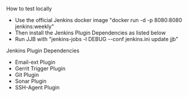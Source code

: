 How to test locally
- Use the official Jenkins docker image "docker run -d -p 8080:8080 jenkins:weekly"
- Then install the Jenkins Plugin Dependencies as listed below
- Run JJB with "jenkins-jobs -l DEBUG --conf jenkins.ini update jjb"

Jenkins Plugin Dependencies
- Email-ext Plugin
- Gerrit Trigger Plugin
- Git Plugin
- Sonar Plugin
- SSH-Agent Plugin


